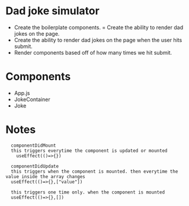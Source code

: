 # Dad joke simulator

- Create the boilerplate components.
  = Create the ability to render dad jokes on the page.
- Create the ability to render dad jokes on the page when the user hits submit.
- Render components based off of how many times we hit submit.

# Components

- App.js
- JokeContainer
- Joke

# Notes

```
  componentDidMount
  this triggers everytime the component is updated or mounted
    useEffect(()=>{})

  componentDidUpdate
  this triggers when the component is mounted. then everytime the value inside the array changes
  useEffect(()=>{},["value"])

  this triggers one time only. when the component is mounted
  useEffect(()=>{},[])